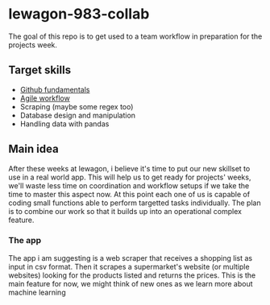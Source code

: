 # lewagon-983-collab
The goal of this repo is to get used to a team workflow in preparation for the projects week. 

## Target skills
* [Github fundamentals](https://youtu.be/HVsySz-h9r4)
* [Agile workflow](https://www.atlassian.com/agile/project-management/workflow)
*  Scraping (maybe some regex too)
* Database design and manipulation
* Handling data with pandas

## Main idea
After these weeks at lewagon, i believe it's time to put our new skillset to use in a real world app. This will help us to get ready for projects' weeks, we'll waste less time on coordination and workflow setups if we take the time to master this aspect now. At this point each one of us is capable of coding small functions able to perform targetted tasks individually. The plan is to combine our work so that it builds up into an operational complex feature.

### The app
The app i am suggesting is a web scraper that receives a shopping list as input in csv format. Then it scrapes a supermarket's website (or multiple websites) looking for the products listed and returns the prices. This is the main feature for now, we might think of new ones as we learn more about machine learning 

